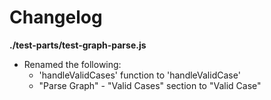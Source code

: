 # Changelog

**./test-parts/test-graph-parse.js**
* Renamed the following:
	* 'handleValidCases' function to 'handleValidCase'
	* "Parse Graph" - "Valid Cases" section to "Valid Case"
